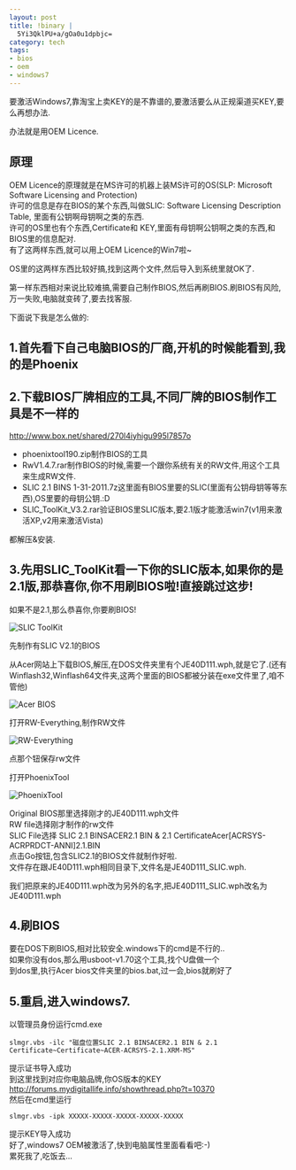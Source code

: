 ```yaml
--- 
layout: post
title: !binary |
  5Yi3QklPU+a/gOa0u1dpbjc=
category: tech
tags: 
- bios
- oem
- windows7
---
```

要激活Windows7,靠淘宝上卖KEY的是不靠谱的,要激活要么从正规渠道买KEY,要么再想办法.

办法就是用OEM Licence.

## 原理

OEM Licence的原理就是在MS许可的机器上装MS许可的OS(SLP: Microsoft Software Licensing and Protection)  
许可的信息是存在BIOS的某个东西,叫做SLIC: Software Licensing Description Table, 里面有公钥啊母钥啊之类的东西.  
许可的OS里也有个东西,Certificate和 KEY,里面有母钥啊公钥啊之类的东西,和BIOS里的信息配对.  
有了这两样东西,就可以用上OEM Licence的Win7啦~

OS里的这两样东西比较好搞,找到这两个文件,然后导入到系统里就OK了.

第一样东西相对来说比较难搞,需要自己制作BIOS,然后再刷BIOS.刷BIOS有风险,万一失败,电脑就变砖了,要去找客服.

下面说下我是怎么做的:

## 1.首先看下自己电脑BIOS的厂商,开机的时候能看到,我的是Phoenix  

## 2.下载BIOS厂牌相应的工具,不同厂牌的BIOS制作工具是不一样的

<http://www.box.net/shared/270l4iyhigu995l7857o>

* phoenixtool190.zip制作BIOS的工具
* RwV1.4.7.rar制作BIOS的时候,需要一个跟你系统有关的RW文件,用这个工具来生成RW文件.
* SLIC 2.1 BINS 1-31-2011.7z这里面有BIOS里要的SLIC(里面有公钥母钥等等东西),OS里要的母钥公钥.:D
* SLIC_ToolKit_V3.2.rar验证BIOS里SLIC版本,要2.1版才能激活win7(v1用来激活XP,v2用来激活Vista)

都解压&amp;安装.

## 3.先用SLIC_ToolKit看一下你的SLIC版本,如果你的是2.1版,那恭喜你,你不用刷BIOS啦!直接跳过这步!

如果不是2.1,那么恭喜你,你要刷BIOS!

![SLIC ToolKit](http://img.bianbian.me/blog/201108/slic_toolkit.png)

先制作有SLIC V2.1的BIOS

从Acer网站上下载BIOS,解压,在DOS文件夹里有个JE40D111.wph,就是它了.(还有Winflash32,Winflash64文件夹,这两个里面的BIOS都被分装在exe文件里了,咱不管他)

![Acer BIOS](http://img.bianbian.me/blog/201108/acer_bios.png)

打开RW-Everything,制作RW文件

![RW-Everything](http://img.bianbian.me/blog/201108/rw.png)

点那个钮保存rw文件

打开PhoenixTool

![PhoenixTool](http://img.bianbian.me/blog/201108/phoenixTool.png)

Original BIOS那里选择刚才的JE40D111.wph文件  
RW file选择刚才制作的rw文件  
SLIC File选择 SLIC 2.1 BINSACER2.1 BIN &amp; 2.1 CertificateAcer[ACRSYS-ACRPRDCT-ANNI]2.1.BIN  
点击Go按钮,包含SLIC2.1的BIOS文件就制作好啦.  
文件存在跟JE40D111.wph相同目录下,文件名是JE40D111_SLIC.wph.

我们把原来的JE40D111.wph改为另外的名字,把JE40D111_SLIC.wph改名为JE40D111.wph

## 4.刷BIOS

要在DOS下刷BIOS,相对比较安全.windows下的cmd是不行的..  
如果你没有dos,那么用usboot-v1.70这个工具,找个U盘做一个  
到dos里,执行Acer bios文件夹里的bios.bat,过一会,bios就刷好了

## 5.重启,进入windows7.

以管理员身份运行cmd.exe

	slmgr.vbs -ilc "磁盘位置SLIC 2.1 BINSACER2.1 BIN & 2.1 Certificate~Certificate~ACER-ACRSYS-2.1.XRM-MS"

提示证书导入成功  
到这里找到对应你电脑品牌,你OS版本的KEY  
<http://forums.mydigitallife.info/showthread.php?t=10370>  
然后在cmd里运行

	slmgr.vbs -ipk XXXXX-XXXXX-XXXXX-XXXXX-XXXXX

提示KEY导入成功  
好了,windows7 OEM被激活了,快到电脑属性里面看看吧:-)  
累死我了,吃饭去...
